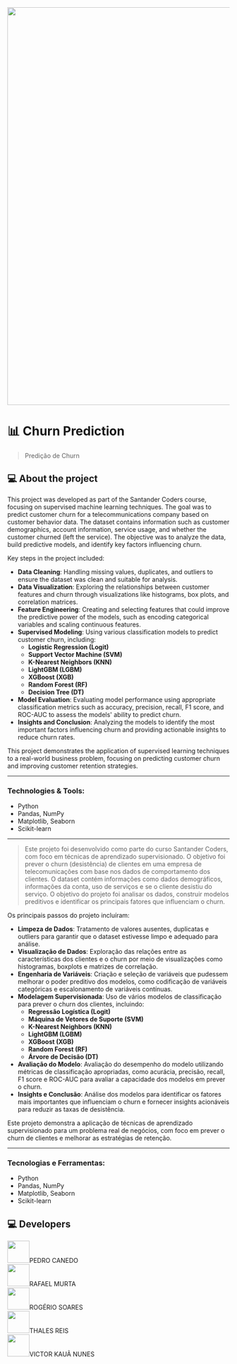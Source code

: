<div align="center">
    <img src="https://ada-strapi-production.s3.sa-east-1.amazonaws.com/Thumb_Meta_20_f25502065b.png" width="900" align="middle">
</div>

# 📊 Churn Prediction 
> Predição de Churn

## 💻 About the project

This project was developed as part of the Santander Coders course, focusing on supervised machine learning techniques. The goal was to predict customer churn for a telecommunications company based on customer behavior data. The dataset contains information such as customer demographics, account information, service usage, and whether the customer churned (left the service). The objective was to analyze the data, build predictive models, and identify key factors influencing churn.

Key steps in the project included:

* **Data Cleaning**: Handling missing values, duplicates, and outliers to ensure the dataset was clean and suitable for analysis.
* **Data Visualization**: Exploring the relationships between customer features and churn through visualizations like histograms, box plots, and correlation matrices.
* **Feature Engineering**: Creating and selecting features that could improve the predictive power of the models, such as encoding categorical variables and scaling continuous features.
* **Supervised Modeling**: Using various classification models to predict customer churn, including:
    - **Logistic Regression (Logit)**
    - **Support Vector Machine (SVM)**
    - **K-Nearest Neighbors (KNN)**
    - **LightGBM (LGBM)**
    - **XGBoost (XGB)**
    - **Random Forest (RF)**
    - **Decision Tree (DT)**
* **Model Evaluation**: Evaluating model performance using appropriate classification metrics such as accuracy, precision, recall, F1 score, and ROC-AUC to assess the models' ability to predict churn.
* **Insights and Conclusion**: Analyzing the models to identify the most important factors influencing churn and providing actionable insights to reduce churn rates.

This project demonstrates the application of supervised learning techniques to a real-world business problem, focusing on predicting customer churn and improving customer retention strategies.

---

### **Technologies & Tools:**
- Python
- Pandas, NumPy
- Matplotlib, Seaborn
- Scikit-learn

---

> Este projeto foi desenvolvido como parte do curso Santander Coders, com foco em técnicas de aprendizado supervisionado. O objetivo foi prever o churn (desistência) de clientes em uma empresa de telecomunicações com base nos dados de comportamento dos clientes. O dataset contém informações como dados demográficos, informações da conta, uso de serviços e se o cliente desistiu do serviço. O objetivo do projeto foi analisar os dados, construir modelos preditivos e identificar os principais fatores que influenciam o churn.

Os principais passos do projeto incluíram:

* **Limpeza de Dados**: Tratamento de valores ausentes, duplicatas e outliers para garantir que o dataset estivesse limpo e adequado para análise.
* **Visualização de Dados**: Exploração das relações entre as características dos clientes e o churn por meio de visualizações como histogramas, boxplots e matrizes de correlação.
* **Engenharia de Variáveis**: Criação e seleção de variáveis que pudessem melhorar o poder preditivo dos modelos, como codificação de variáveis categóricas e escalonamento de variáveis contínuas.
* **Modelagem Supervisionada**: Uso de vários modelos de classificação para prever o churn dos clientes, incluindo:
    - **Regressão Logística (Logit)**
    - **Máquina de Vetores de Suporte (SVM)**
    - **K-Nearest Neighbors (KNN)**
    - **LightGBM (LGBM)**
    - **XGBoost (XGB)**
    - **Random Forest (RF)**
    - **Árvore de Decisão (DT)**
* **Avaliação do Modelo**: Avaliação do desempenho do modelo utilizando métricas de classificação apropriadas, como acurácia, precisão, recall, F1 score e ROC-AUC para avaliar a capacidade dos modelos em prever o churn.
* **Insights e Conclusão**: Análise dos modelos para identificar os fatores mais importantes que influenciam o churn e fornecer insights acionáveis para reduzir as taxas de desistência.

Este projeto demonstra a aplicação de técnicas de aprendizado supervisionado para um problema real de negócios, com foco em prever o churn de clientes e melhorar as estratégias de retenção.

---

### **Tecnologias e Ferramentas:**
- Python
- Pandas, NumPy
- Matplotlib, Seaborn
- Scikit-learn

## 💻 Developers
<a href="https://github.com/pedroCanedo1"><img  src="https://img.shields.io/badge/github-%23100000.svg?&style=for-the-badge&logo=github&logoColor=white&link=mailto:https://github.com/" width="50"></a>PEDRO CANEDO</br>
<a href="https://github.com/RLMurta"><img  src="https://img.shields.io/badge/github-%23100000.svg?&style=for-the-badge&logo=github&logoColor=white&link=mailto:https://github.com/RLMurta" width="50"></a>RAFAEL MURTA</br>
<a href="https://github.com/"><img  src="https://img.shields.io/badge/github-%23100000.svg?&style=for-the-badge&logo=github&logoColor=white&link=mailto:https://github.com/" width="50"></a>ROGÉRIO SOARES</br>
<a href="https://github.com/"><img  src="https://img.shields.io/badge/github-%23100000.svg?&style=for-the-badge&logo=github&logoColor=white&link=mailto:https://github.com/" width="50"></a>THALES REIS</br>
<a href="https://github.com/victor-kaua"><img  src="https://img.shields.io/badge/github-%23100000.svg?&style=for-the-badge&logo=github&logoColor=white&link=mailto:https://github.com/victor-kaua" width="50"></a>VICTOR KAUÃ NUNES</br>

